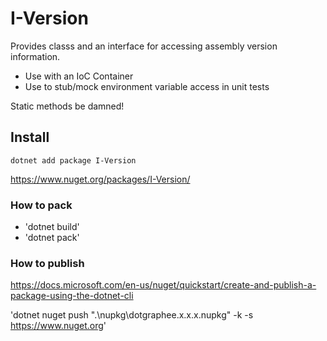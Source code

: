 # I-Version

Provides classs and an interface for accessing assembly version information.

- Use with an IoC Container
- Use to stub/mock environment variable access in unit tests

Static methods be damned!

## Install

`dotnet add package I-Version`

https://www.nuget.org/packages/I-Version/

### How to pack
 - 'dotnet build'
 - 'dotnet pack'

 ### How to publish

 https://docs.microsoft.com/en-us/nuget/quickstart/create-and-publish-a-package-using-the-dotnet-cli

'dotnet nuget push ".\nupkg\dotgraphee.x.x.x.nupkg" -k <secret api key here> -s https://www.nuget.org'
